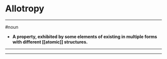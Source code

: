 # Allotropy
---
#noun
- **A property, exhibited by some elements of existing in multiple forms with different [[atomic]] structures.**
---
---
